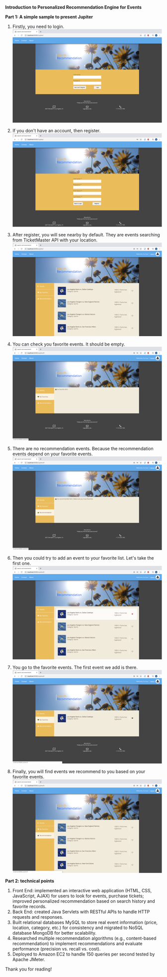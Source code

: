 **Introduction to Personalized Recommendation Engine for Events**

**Part 1: A simple sample to present Jupiter**

1. Firstly, you need to login.
![image](https://github.com/SaoriKaku/Jupiter/blob/master/images/pic1%20login.png)

2. If you don't have an account, then register.
![image](https://github.com/SaoriKaku/Jupiter/blob/master/images/pic2%20register.png)

3. After register, you will see nearby by default. They are events searching from TicketMaster API with your location.
![image](https://github.com/SaoriKaku/Jupiter/blob/master/images/pic3%20nearby.png)

4. You can check you favorite events. It should be empty. 
![image](https://github.com/SaoriKaku/Jupiter/blob/master/images/pic4%20favorite.png)

5. There are no recommendation events. Because the recommendation events depend on your favorite events. 
![image](https://github.com/SaoriKaku/Jupiter/blob/master/images/pic5%20recommend.png)

6. Then you could try to add an event to your favorite list. Let's take the first one.
![image](https://github.com/SaoriKaku/Jupiter/blob/master/images/pic6%20favorite.png)

7. You go to the favorite events. The first event we add is there.
![image](https://github.com/SaoriKaku/Jupiter/blob/master/images/pic7%20favorite.png)

8. Finally, you will find events we recommend to you based on your favorite events. 
![image](https://github.com/SaoriKaku/Jupiter/blob/master/images/pic8%20recommend.png)

**Part 2: technical points**

1. Front End: implemented an interactive web application (HTML, CSS, JavaScript, AJAX) for users to look for events, purchase tickets; improved personalized recommendation based on search history and favorite records.
2. Back End: created Java Servlets with RESTful APIs to handle HTTP requests and responses.
3. Built relational databases MySQL to store real event information (price, location, category, etc.) for consistency and migrated to NoSQL database MongoDB for better scalability.
4. Researched multiple recommendation algorithms (e.g., content-based recommendation) to implement recommendations and evaluate performance (precision vs. recall vs. cost).
5. Deployed to Amazon EC2 to handle 150 queries per second tested by Apache JMeter.

Thank you for reading!
